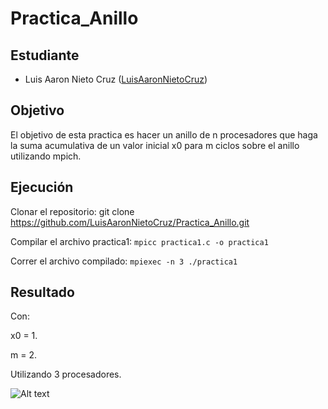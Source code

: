 # Practica_Anillo

## Estudiante
- Luis Aaron Nieto Cruz ([LuisAaronNietoCruz](https://github.com/LuisAaronNietoCruz))

## Objetivo
El objetivo de esta practica es hacer un anillo de n procesadores que haga la suma acumulativa de un valor inicial x0 para m ciclos sobre el anillo utilizando mpich.

## Ejecución

Clonar el repositorio:
git clone https://github.com/LuisAaronNietoCruz/Practica_Anillo.git

Compilar el archivo  practica1:
`mpicc practica1.c -o practica1`

Correr el archivo compilado:
`mpiexec -n 3 ./practica1`

## Resultado
Con:

x0 = 1.

m = 2.

Utilizando 3 procesadores.

![Alt text](.jpg 'Compilación') 
